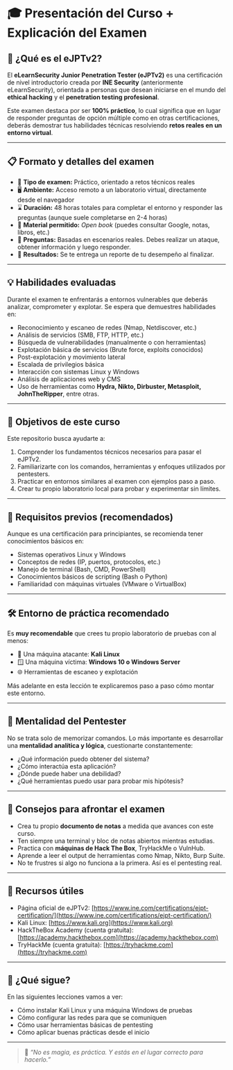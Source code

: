 # 🎓 Presentación del Curso + Explicación del Examen

## 🧠 ¿Qué es el eJPTv2?

El **eLearnSecurity Junior Penetration Tester (eJPTv2)** es una certificación de nivel introductorio creada por **INE Security** (anteriormente eLearnSecurity), orientada a personas que desean iniciarse en el mundo del **ethical hacking** y el **penetration testing profesional**.

Este examen destaca por ser **100% práctico**, lo cual significa que en lugar de responder preguntas de opción múltiple como en otras certificaciones, deberás demostrar tus habilidades técnicas resolviendo **retos reales en un entorno virtual**.

---

## 📋 Formato y detalles del examen

- 🔐 **Tipo de examen:** Práctico, orientado a retos técnicos reales
- 🖥️ **Ambiente:** Acceso remoto a un laboratorio virtual, directamente desde el navegador
- ⌛ **Duración:** 48 horas totales para completar el entorno y responder las preguntas (aunque suele completarse en 2-4 horas)
- 📘 **Material permitido:** *Open book* (puedes consultar Google, notas, libros, etc.)
- 📄 **Preguntas:** Basadas en escenarios reales. Debes realizar un ataque, obtener información y luego responder.
- 🧾 **Resultados:** Se te entrega un reporte de tu desempeño al finalizar.

---

## 💡 Habilidades evaluadas

Durante el examen te enfrentarás a entornos vulnerables que deberás analizar, comprometer y explotar. Se espera que demuestres habilidades en:

- Reconocimiento y escaneo de redes (Nmap, Netdiscover, etc.)
- Análisis de servicios (SMB, FTP, HTTP, etc.)
- Búsqueda de vulnerabilidades (manualmente o con herramientas)
- Explotación básica de servicios (Brute force, exploits conocidos)
- Post-explotación y movimiento lateral
- Escalada de privilegios básica
- Interacción con sistemas Linux y Windows
- Análisis de aplicaciones web y CMS
- Uso de herramientas como **Hydra, Nikto, Dirbuster, Metasploit, JohnTheRipper**, entre otras.

---

## 📌 Objetivos de este curso

Este repositorio busca ayudarte a:

1. Comprender los fundamentos técnicos necesarios para pasar el eJPTv2.
2. Familiarizarte con los comandos, herramientas y enfoques utilizados por pentesters.
3. Practicar en entornos similares al examen con ejemplos paso a paso.
4. Crear tu propio laboratorio local para probar y experimentar sin límites.

---

## 🧰 Requisitos previos (recomendados)

Aunque es una certificación para principiantes, se recomienda tener conocimientos básicos en:

- Sistemas operativos Linux y Windows
- Conceptos de redes (IP, puertos, protocolos, etc.)
- Manejo de terminal (Bash, CMD, PowerShell)
- Conocimientos básicos de scripting (Bash o Python)
- Familiaridad con máquinas virtuales (VMware o VirtualBox)

---

## 🛠️ Entorno de práctica recomendado

Es **muy recomendable** que crees tu propio laboratorio de pruebas con al menos:

- 🧪 Una máquina atacante: **Kali Linux**
- 🪟 Una máquina víctima: **Windows 10 o Windows Server**
- 🌐 Herramientas de escaneo y explotación

Más adelante en esta lección te explicaremos paso a paso cómo montar este entorno.

---

## 🧠 Mentalidad del Pentester

No se trata solo de memorizar comandos. Lo más importante es desarrollar una **mentalidad analítica y lógica**, cuestionarte constantemente:

- ¿Qué información puedo obtener del sistema?
- ¿Cómo interactúa esta aplicación?
- ¿Dónde puede haber una debilidad?
- ¿Qué herramientas puedo usar para probar mis hipótesis?

---

## 🧭 Consejos para afrontar el examen

- Crea tu propio **documento de notas** a medida que avances con este curso.
- Ten siempre una terminal y bloc de notas abiertos mientras estudias.
- Practica con **máquinas de Hack The Box**, TryHackMe o VulnHub.
- Aprende a leer el output de herramientas como Nmap, Nikto, Burp Suite.
- No te frustres si algo no funciona a la primera. Así es el pentesting real.

---

## 🔗 Recursos útiles

- Página oficial de eJPTv2: [https://www.ine.com/certifications/ejpt-certification/](https://www.ine.com/certifications/ejpt-certification/)
- Kali Linux: [https://www.kali.org](https://www.kali.org)
- HackTheBox Academy (cuenta gratuita): [https://academy.hackthebox.com](https://academy.hackthebox.com)
- TryHackMe (cuenta gratuita): [https://tryhackme.com](https://tryhackme.com)

---

## 🧾 ¿Qué sigue?

En las siguientes lecciones vamos a ver:

- Cómo instalar Kali Linux y una máquina Windows de pruebas
- Cómo configurar las redes para que se comuniquen
- Cómo usar herramientas básicas de pentesting
- Cómo aplicar buenas prácticas desde el inicio

---

> 🎯 *“No es magia, es práctica. Y estás en el lugar correcto para hacerlo.”*

